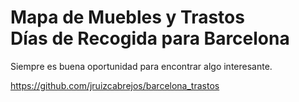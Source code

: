 # Mapa de Muebles y Trastos <br/>Días de Recogida para Barcelona<br/>
Siempre es buena oportunidad para encontrar algo interesante.

https://github.com/jruizcabrejos/barcelona_trastos
